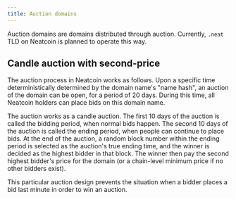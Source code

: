 ```yaml
---
title: Auction domains
---
```


Auction domains are domains distributed through auction. Currently,
`.neat` TLD on Neatcoin is planned to operate this way.

## Candle auction with second-price

The auction process in Neatcoin works as follows. Upon a specific time
deterministically determined by the domain name's "name hash", an
auction of the domain can be open, for a period of 20 days. During
this time, all Neatcoin holders can place bids on this domain name.

The auction works as a candle auction. The first 10 days of the
auction is called the bidding period, when normal bids happen. The
second 10 days of the auction is called the ending period, when people
can continue to place bids. At the end of the auction, a random block
number within the ending period is selected as the auction's true
ending time, and the winner is decided as the highest bidder in that
block. The winner then pay the second highest bidder's price for the
domain (or a chain-level minimum price if no other bidders exist).

This particular auction design prevents the situation when a bidder
places a bid last minute in order to win an auction.

